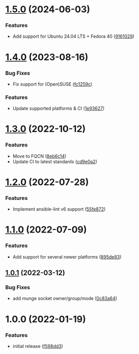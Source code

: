 # [1.5.0](https://github.com/de-it-krachten/ansible-role-munge/compare/v1.4.0...v1.5.0) (2024-06-03)


### Features

* Add support for Ubuntu 24.04 LTS + Fedora 40 ([9161029](https://github.com/de-it-krachten/ansible-role-munge/commit/9161029c06a1905bcad01a4d6d798b97d81ad311))

# [1.4.0](https://github.com/de-it-krachten/ansible-role-munge/compare/v1.3.0...v1.4.0) (2023-08-16)


### Bug Fixes

* Fix support for (Open)SUSE ([fc1259c](https://github.com/de-it-krachten/ansible-role-munge/commit/fc1259c43a4032a0e47d383d3af1d56c8101d348))


### Features

* Update supported platforms & CI ([1e93627](https://github.com/de-it-krachten/ansible-role-munge/commit/1e93627c7f3a5f13e17ba19394e9c9989df4fcdf))

# [1.3.0](https://github.com/de-it-krachten/ansible-role-munge/compare/v1.2.0...v1.3.0) (2022-10-12)


### Features

* Move to FQCN ([8eb6c14](https://github.com/de-it-krachten/ansible-role-munge/commit/8eb6c14b8190c8f8bd1839d8ed760948b80321be))
* Update CI to latest standards ([cd9e0a2](https://github.com/de-it-krachten/ansible-role-munge/commit/cd9e0a2f53397adb96f79664ccf5f8a4842bc396))

# [1.2.0](https://github.com/de-it-krachten/ansible-role-munge/compare/v1.1.0...v1.2.0) (2022-07-28)


### Features

* Implement ansible-lint v6 support ([55fe872](https://github.com/de-it-krachten/ansible-role-munge/commit/55fe8726608e3dd18c3fd599eba2a9b0b7c22205))

# [1.1.0](https://github.com/de-it-krachten/ansible-role-munge/compare/v1.0.1...v1.1.0) (2022-07-09)


### Features

* Add support for several newer platforms ([895de83](https://github.com/de-it-krachten/ansible-role-munge/commit/895de83ac17a12004457d5b85720707af91b07e7))

## [1.0.1](https://github.com/de-it-krachten/ansible-role-munge/compare/v1.0.0...v1.0.1) (2022-03-12)


### Bug Fixes

* add munge socket owner/group/mode ([0c83a64](https://github.com/de-it-krachten/ansible-role-munge/commit/0c83a648bfe7f9303c7e57d617fbf4d56a235211))

# 1.0.0 (2022-01-19)


### Features

* initial release ([f598dd3](https://github.com/de-it-krachten/ansible-role-munge/commit/f598dd37228be979085804b27af3f627fe7a25d1))
